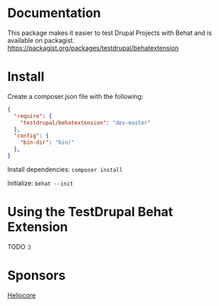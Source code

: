 Documentation
==============

This package makes it easier to test Drupal Projects with Behat and is available on packagist. https://packagist.org/packages/testdrupal/behatextension

Install
=========

Create a composer.json file with the following:
```Json
{
  "require": {
    "testdrupal/behatextension": "dev-master"
  },
  "config": {
    "bin-dir": "bin/"
  },
}
```
Install dependencies: `composer install`

Initialize: `behat --init`

Using the TestDrupal Behat Extension
====================================

TODO :)

Sponsors
=========

[Heliocore](https://heliocore.com)


